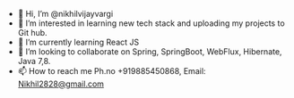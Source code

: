 - 👋 Hi, I’m @nikhilvijayvargi
- 👀 I’m interested in learning new tech stack and uploading my projects to Git hub.
- 🌱 I’m currently learning React JS
- 💞️ I’m looking to collaborate on Spring, SpringBoot, WebFlux, Hibernate, Java 7,8.
- 📫 How to reach me Ph.no +919885450868, Email: Nikhil2828@gmail.com

<!---
nikhilvijayvargi/nikhilvijayvargi is a ✨ special ✨ repository because its `README.md` (this file) appears on your GitHub profile.
You can click the Preview link to take a look at your changes.
--->
